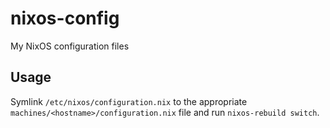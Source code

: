# nixos-config

My NixOS configuration files

## Usage

Symlink `/etc/nixos/configuration.nix` to the appropriate `machines/<hostname>/configuration.nix` file and run `nixos-rebuild switch`.
